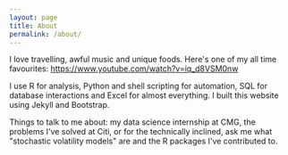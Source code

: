 ```yaml
---
layout: page
title: About
permalink: /about/
---
```

  I love travelling, awful music and unique foods. Here's one of my all time favourites: https://www.youtube.com/watch?v=iq_d8VSM0nw
  
  I use R for analysis, Python and shell scripting for automation, SQL for database interactions and Excel for almost everything. I built this website using Jekyll and Bootstrap.
  
  Things to talk to me about: my data science internship at CMG, the problems I've solved at Citi, or for the technically inclined, ask me what "stochastic volatility models" are and the R packages I've contributed to.
